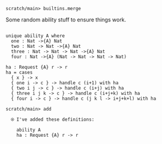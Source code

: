 ``` ucm :hide
scratch/main> builtins.merge
```

Some random ability stuff to ensure things work.

``` unison :hide

unique ability A where
  one : Nat ->{A} Nat
  two : Nat -> Nat ->{A} Nat
  three : Nat -> Nat -> Nat ->{A} Nat
  four : Nat ->{A} (Nat -> Nat -> Nat -> Nat)

ha : Request {A} r -> r
ha = cases
  { x } -> x
  { one i -> c } -> handle c (i+1) with ha
  { two i j -> c } -> handle c (i+j) with ha
  { three i j k -> c } -> handle c (i+j+k) with ha
  { four i -> c } -> handle c (j k l -> i+j+k+l) with ha
```

``` ucm
scratch/main> add

  ⍟ I've added these definitions:

    ability A
    ha : Request {A} r -> r
```
